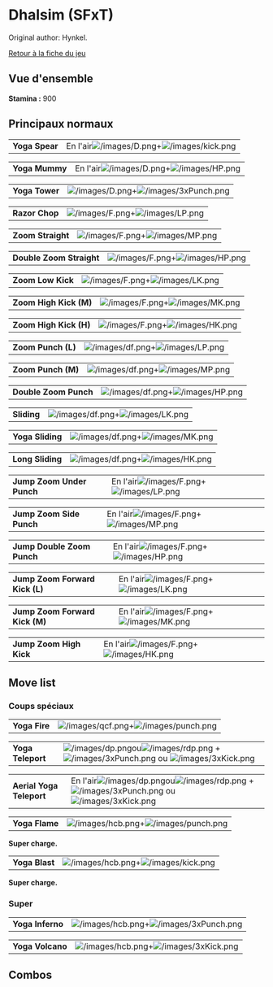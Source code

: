 # Dhalsim (SFxT)

Original author: Hynkel.

[Retour à la fiche du jeu](Street_Fighter_x_Tekken "wikilink")

## Vue d'ensemble

**Stamina :** 900

## Principaux normaux

|                |                                                                                     |
|----------------|-------------------------------------------------------------------------------------|
| **Yoga Spear** | En l'air![](/images/D.png "/images/D.png")+![](/images/kick.png "/images/kick.png") |

|                |                                                                                 |
|----------------|---------------------------------------------------------------------------------|
| **Yoga Mummy** | En l'air![](/images/D.png "/images/D.png")+![](/images/HP.png "/images/HP.png") |

|                |                                                                                   |
|----------------|-----------------------------------------------------------------------------------|
| **Yoga Tower** | ![](/images/D.png "/images/D.png")+![](/images/3xPunch.png "/images/3xPunch.png") |

|                |                                                                         |
|----------------|-------------------------------------------------------------------------|
| **Razor Chop** | ![](/images/F.png "/images/F.png")+![](/images/LP.png "/images/LP.png") |

|                   |                                                                         |
|-------------------|-------------------------------------------------------------------------|
| **Zoom Straight** | ![](/images/F.png "/images/F.png")+![](/images/MP.png "/images/MP.png") |

|                          |                                                                         |
|--------------------------|-------------------------------------------------------------------------|
| **Double Zoom Straight** | ![](/images/F.png "/images/F.png")+![](/images/HP.png "/images/HP.png") |

|                   |                                                                         |
|-------------------|-------------------------------------------------------------------------|
| **Zoom Low Kick** | ![](/images/F.png "/images/F.png")+![](/images/LK.png "/images/LK.png") |

|                        |                                                                         |
|------------------------|-------------------------------------------------------------------------|
| **Zoom High Kick (M)** | ![](/images/F.png "/images/F.png")+![](/images/MK.png "/images/MK.png") |

|                        |                                                                         |
|------------------------|-------------------------------------------------------------------------|
| **Zoom High Kick (H)** | ![](/images/F.png "/images/F.png")+![](/images/HK.png "/images/HK.png") |

|                    |                                                                           |
|--------------------|---------------------------------------------------------------------------|
| **Zoom Punch (L)** | ![](/images/df.png "/images/df.png")+![](/images/LP.png "/images/LP.png") |

|                    |                                                                           |
|--------------------|---------------------------------------------------------------------------|
| **Zoom Punch (M)** | ![](/images/df.png "/images/df.png")+![](/images/MP.png "/images/MP.png") |

|                       |                                                                           |
|-----------------------|---------------------------------------------------------------------------|
| **Double Zoom Punch** | ![](/images/df.png "/images/df.png")+![](/images/HP.png "/images/HP.png") |

|             |                                                                           |
|-------------|---------------------------------------------------------------------------|
| **Sliding** | ![](/images/df.png "/images/df.png")+![](/images/LK.png "/images/LK.png") |

|                  |                                                                           |
|------------------|---------------------------------------------------------------------------|
| **Yoga Sliding** | ![](/images/df.png "/images/df.png")+![](/images/MK.png "/images/MK.png") |

|                  |                                                                           |
|------------------|---------------------------------------------------------------------------|
| **Long Sliding** | ![](/images/df.png "/images/df.png")+![](/images/HK.png "/images/HK.png") |

|                           |                                                                                 |
|---------------------------|---------------------------------------------------------------------------------|
| **Jump Zoom Under Punch** | En l'air![](/images/F.png "/images/F.png")+![](/images/LP.png "/images/LP.png") |

|                          |                                                                                 |
|--------------------------|---------------------------------------------------------------------------------|
| **Jump Zoom Side Punch** | En l'air![](/images/F.png "/images/F.png")+![](/images/MP.png "/images/MP.png") |

|                            |                                                                                 |
|----------------------------|---------------------------------------------------------------------------------|
| **Jump Double Zoom Punch** | En l'air![](/images/F.png "/images/F.png")+![](/images/HP.png "/images/HP.png") |

|                                |                                                                                 |
|--------------------------------|---------------------------------------------------------------------------------|
| **Jump Zoom Forward Kick (L)** | En l'air![](/images/F.png "/images/F.png")+![](/images/LK.png "/images/LK.png") |

|                                |                                                                                 |
|--------------------------------|---------------------------------------------------------------------------------|
| **Jump Zoom Forward Kick (M)** | En l'air![](/images/F.png "/images/F.png")+![](/images/MK.png "/images/MK.png") |

|                         |                                                                                 |
|-------------------------|---------------------------------------------------------------------------------|
| **Jump Zoom High Kick** | En l'air![](/images/F.png "/images/F.png")+![](/images/HK.png "/images/HK.png") |

## Move list

### Coups spéciaux

|               |                                                                                   |
|---------------|-----------------------------------------------------------------------------------|
| **Yoga Fire** | ![](/images/qcf.png "/images/qcf.png")+![](/images/punch.png "/images/punch.png") |

|                   |                                                                                                                                                                               |
|-------------------|-------------------------------------------------------------------------------------------------------------------------------------------------------------------------------|
| **Yoga Teleport** | ![](/images/dp.png "/images/dp.png")ou![](/images/rdp.png "/images/rdp.png") + ![](/images/3xPunch.png "/images/3xPunch.png") ou ![](/images/3xKick.png "/images/3xKick.png") |

|                          |                                                                                                                                                                                       |
|--------------------------|---------------------------------------------------------------------------------------------------------------------------------------------------------------------------------------|
| **Aerial Yoga Teleport** | En l'air![](/images/dp.png "/images/dp.png")ou![](/images/rdp.png "/images/rdp.png") + ![](/images/3xPunch.png "/images/3xPunch.png") ou ![](/images/3xKick.png "/images/3xKick.png") |

|                |                                                                                   |
|----------------|-----------------------------------------------------------------------------------|
| **Yoga Flame** | ![](/images/hcb.png "/images/hcb.png")+![](/images/punch.png "/images/punch.png") |

**Super charge.**

|                |                                                                                 |
|----------------|---------------------------------------------------------------------------------|
| **Yoga Blast** | ![](/images/hcb.png "/images/hcb.png")+![](/images/kick.png "/images/kick.png") |

**Super charge.**

### Super

|                  |                                                                                       |
|------------------|---------------------------------------------------------------------------------------|
| **Yoga Inferno** | ![](/images/hcb.png "/images/hcb.png")+![](/images/3xPunch.png "/images/3xPunch.png") |

|                  |                                                                                     |
|------------------|-------------------------------------------------------------------------------------|
| **Yoga Volcano** | ![](/images/hcb.png "/images/hcb.png")+![](/images/3xKick.png "/images/3xKick.png") |

## Combos
